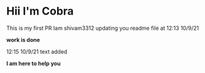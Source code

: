 # Hii I'm Cobra 
This is my first PR
Iam shivam3312 updating you readme file at 12:13 10/9/21

**work is done**

12:15 10/9/21 text added


**I am here to help you**


